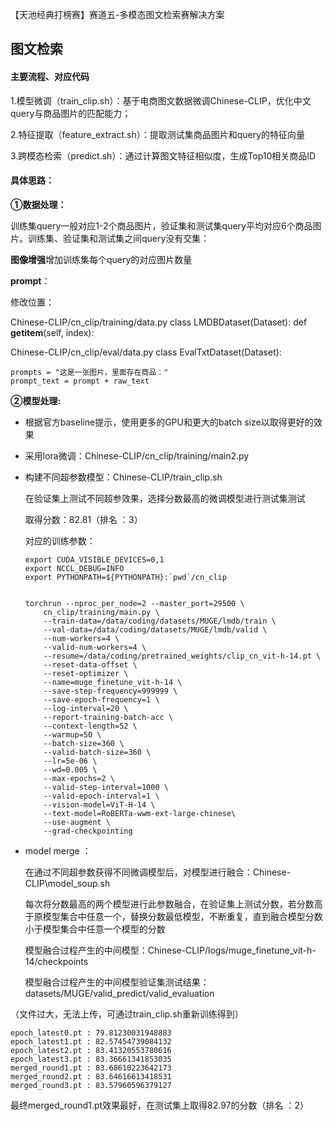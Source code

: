 
【天池经典打榜赛】赛道五-多模态图文检索赛解决方案

## 图文检索

#### **主要流程、对应代码**

1.模型微调（train_clip.sh）：基于电商图文数据微调Chinese-CLIP，优化中文query与商品图片的匹配能力；

2.特征提取（feature_extract.sh）：提取测试集商品图片和query的特征向量

3.跨模态检索（predict.sh）：通过计算图文特征相似度，生成Top10相关商品ID



#### 具体思路：

**①数据处理：**

训练集query一般对应1-2个商品图片，验证集和测试集query平均对应6个商品图片。训练集、验证集和测试集之间query没有交集：

**图像增强**增加训练集每个query的对应图片数量

**prompt**：

修改位置：

Chinese-CLIP/cn_clip/training/data.py  class LMDBDataset(Dataset):    def __getitem__(self, index):

Chinese-CLIP/cn_clip/eval/data.py  class EvalTxtDataset(Dataset):

```
prompts = "这是一张图片，里面存在商品："
prompt_text = prompt + raw_text
```



**②模型处理:**

- 根据官方baseline提示，使用更多的GPU和更大的batch size以取得更好的效果

- 采用lora微调：Chinese-CLIP/cn_clip/training/main2.py

- 构建不同超参数模型：Chinese-CLIP/train_clip.sh

  在验证集上测试不同超参效果，选择分数最高的微调模型进行测试集测试

  取得分数：82.81（排名 ：3） 

  对应的训练参数：

  ```
  export CUDA_VISIBLE_DEVICES=0,1
  export NCCL_DEBUG=INFO
  export PYTHONPATH=${PYTHONPATH}:`pwd`/cn_clip
  
  
  torchrun --nproc_per_node=2 --master_port=29500 \
      cn_clip/training/main.py \
      --train-data=/data/coding/datasets/MUGE/lmdb/train \
      --val-data=/data/coding/datasets/MUGE/lmdb/valid \
      --num-workers=4 \
      --valid-num-workers=4 \
      --resume=/data/coding/pretrained_weights/clip_cn_vit-h-14.pt \
      --reset-data-offset \
      --reset-optimizer \
      --name=muge_finetune_vit-h-14 \
      --save-step-frequency=999999 \
      --save-epoch-frequency=1 \
      --log-interval=20 \
      --report-training-batch-acc \
      --context-length=52 \
      --warmup=50 \
      --batch-size=360 \
      --valid-batch-size=360 \
      --lr=5e-06 \
      --wd=0.005 \
      --max-epochs=2 \
      --valid-step-interval=1000 \
      --valid-epoch-interval=1 \
      --vision-model=ViT-H-14 \
      --text-model=RoBERTa-wwm-ext-large-chinese\
      --use-augment \
      --grad-checkpointing
  ```

- model merge ：

  在通过不同超参数获得不同微调模型后，对模型进行融合：Chinese-CLIP\model_soup.sh

  每次将分数最高的两个模型进行此参数融合，在验证集上测试分数，若分数高于原模型集合中任意一个，替换分数最低模型，不断重复，直到融合模型分数小于模型集合中任意一个模型的分数

  模型融合过程产生的中间模型：Chinese-CLIP/logs/muge_finetune_vit-h-14/checkpoints

  模型融合过程产生的中间模型验证集测试结果：datasets/MUGE/valid_predict/valid_evaluation

（文件过大，无法上传，可通过train_clip.sh重新训练得到）
```
epoch_latest0.pt : 79.81230031948883
epoch_latest1.pt : 82.57454739084132
epoch_latest2.pt : 83.41320553780616
epoch_latest3.pt : 83.36661341853035
merged_round1.pt : 83.68610223642173
merged_round2.pt : 83.64616613418531
merged_round3.pt : 83.57960596379127
```

最终merged_round1.pt效果最好，在测试集上取得82.97的分数（排名 ：2） 
